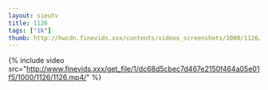 ```yaml
--- 
layout: sieutv
title: 1126
tags: ["1k"]
thumb: http://hwcdn.finevids.xxx/contents/videos_screenshots/1000/1126/preview.mp4.jpg
---
```

{% include video src="http://www.finevids.xxx/get_file/1/dc68d5cbec7d467e2150f464a05e01f5/1000/1126/1126.mp4/" %} 
